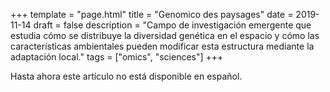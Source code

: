 +++
template = "page.html"
title = "Genomico des paysages"
date =  2019-11-14
draft = false
description = "Campo de investigación emergente que estudia cómo se distribuye la diversidad genética en el espacio y cómo las características ambientales pueden modificar esta estructura mediante la adaptación local."
tags = ["omics", "sciences"]
+++

Hasta ahora este artículo no está disponible en español.


